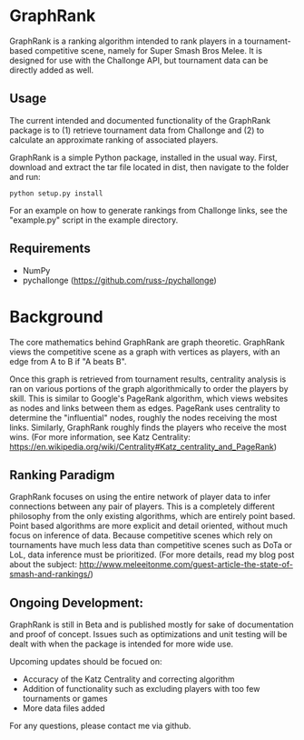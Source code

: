 # GraphRank

GraphRank is a ranking algorithm intended to rank players in a tournament-based competitive scene, namely for Super Smash Bros Melee. It is designed for use with the Challonge API, but tournament data can be directly added as well.

## Usage

The current intended and documented functionality of the GraphRank package is to (1) retrieve tournament data from Challonge and (2) to calculate an approximate ranking of associated players.

GraphRank is a simple Python package, installed in the usual way. First, download and extract the tar file located in dist, then navigate to the folder and run:

	python setup.py install

For an example on how to generate rankings from Challonge links, see the "example.py" script in the example directory.

## Requirements

- NumPy
- pychallonge (https://github.com/russ-/pychallonge)

# Background

The core mathematics behind GraphRank are graph theoretic. GraphRank views the competitive scene as a graph with vertices as players, with an edge from A to B if "A beats B".

Once this graph is retrieved from tournament results, centrality analysis is ran on various portions of the graph algorithmically to order the players by skill. This is similar to Google's PageRank algorithm, which views websites as nodes and links between them as edges. PageRank uses centrality to determine the "influential" nodes, roughly the nodes receiving the most links. Similarly, GraphRank roughly finds the players who receive the most wins. (For more information, see Katz Centrality: https://en.wikipedia.org/wiki/Centrality#Katz_centrality_and_PageRank)

## Ranking Paradigm

GraphRank focuses on using the entire network of player data to infer connections between any pair of players. This is a completely different philosophy from the only existing algorithms, which are entirely point based. Point based algorithms are more explicit and detail oriented, without much focus on inference of data. Because competitive scenes which rely on tournaments have much less data than competitive scenes such as DoTa or LoL, data inference must be prioritized. (For more details, read my blog post about the subject: http://www.meleeitonme.com/guest-article-the-state-of-smash-and-rankings/)

## Ongoing Development:

GraphRank is still in Beta and is published mostly for sake of documentation and proof of concept. Issues such as optimizations and unit testing will be dealt with when the package is intended for more wide use.

Upcoming updates should be focued on:

- Accuracy of the Katz Centrality and correcting algorithm
- Addition of functionality such as excluding players with too few tournaments or games
- More data files added

For any questions, please contact me via github.